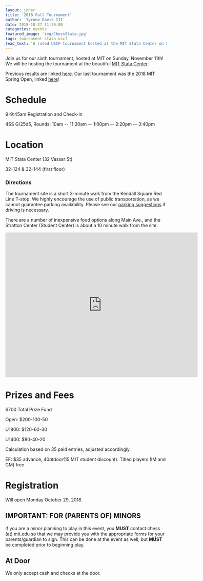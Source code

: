 ```yaml
---
layout: inner
title: '2018 Fall Tournament'
author: 'Tyrone Davis III'
date: 2018-10-27 11:20:00
categories: events
featured_image: 'img/ChessStata.jpg'
tags: tournament stata uscf
lead_text: 'A rated USCF tournament hosted at the MIT Stata Center on Sunday November 11.'
---
```


Join us for our sixth tournament, hosted at MIT on Sunday, November 11th! We will be hosting the tournament at the beautiful [MIT Stata Center](https://en.wikipedia.org/wiki/Ray_and_Maria_Stata_Center).

Previous results are linked [here](http://www.uschess.org/datapage/event-search.php?name=&state=ANY&city=&date_from=&date_to=&order=D&minsize=&affil=G6046684&timectl=&mode=Find). Our last tournament was the 2018 MIT Spring Open, linked [here](http://www.uschess.org/msa/XtblMain.php?201805061332)!

# Schedule

9-9:45am Registration and Check-in

4SS G/25d5, Rounds: 10am -- 11:20am -- 1:00pm -- 2:20pm -- 3:40pm


# Location

MIT Stata Center (32 Vassar St)

32-124 & 32-144 (first floor)

### Directions

The tournament site is a short 3-minute walk from the Kendall Square Red Line T-stop. We highly encourage the use of public transportation, as we cannot guarantee parking availability. Please see our [parking suggestions](http://chess.mit.edu/parking) if driving is necessary.

There are a number of inexpensive food options along Main Ave., and the Stratton Center (Student Center) is about a 10 minute walk from the site.

<iframe src="https://www.google.com/maps/embed?pb=!1m18!1m12!1m3!1d2948.103270026273!2d-71.09285873471573!3d42.36163837918682!2m3!1f0!2f0!3f0!3m2!1i1024!2i768!4f13.1!3m3!1m2!1s0x89e370a95d3025a9%3A0xb1de557289ff6bbe!2sRay+and+Maria+Stata+Center%2C+32+Vassar+St%2C+Cambridge%2C+MA+02139!5e0!3m2!1sen!2sus!4v1523511780729" width="600" height="450" frameborder="0" style="border:0" allowfullscreen></iframe>



# Prizes and Fees

$700 Total Prize Fund

Open: $200-100-50

U1800: $120-60-30

U1400: $80-40-20

Calculation based on 35 paid entries, adjusted accordingly.

EF: $35 advance, $40 at door ($15 MIT student discount). Titled players (IM and GM) free.

# Registration

Will open Monday October 29, 2018.

## IMPORTANT: FOR (PARENTS OF) MINORS

If you are a minor planning to play in this event, you **MUST** contact chess (at) mit.edu so that we may provide you with the appropriate forms for your parents/guardian to sign. This can be done at the event as well, but **MUST** be completed prior to beginning play.

## At Door

We only accept cash and checks at the door.
